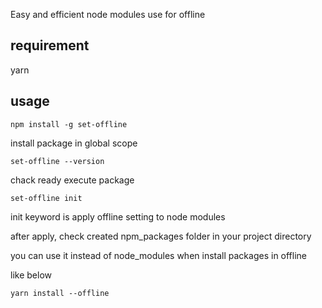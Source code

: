 Easy and efficient node modules use for offline

## requirement

yarn

## usage

```
npm install -g set-offline
```

install package in global scope

```
set-offline --version
```

chack ready execute package

```
set-offline init
```

init keyword is apply offline setting to node modules

after apply, check created npm_packages folder in your project directory

you can use it instead of node_modules when install packages in offline

like below

```
yarn install --offline
```
